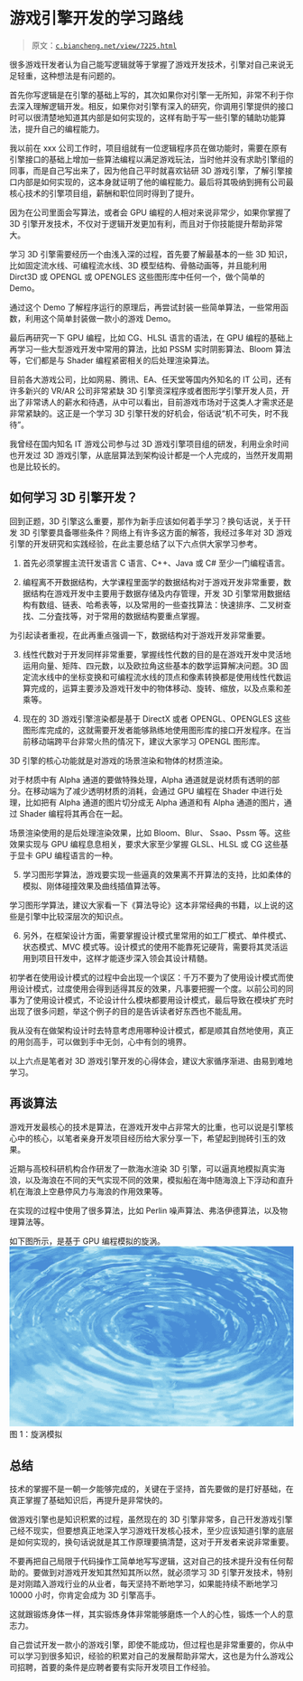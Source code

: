 # 游戏引擎开发的学习路线

> 原文：[`c.biancheng.net/view/7225.html`](http://c.biancheng.net/view/7225.html)

很多游戏幵发者认为自己能写逻辑就等于掌握了游戏开发技术，引擎对自己来说无足轻重，这种想法是有问题的。

首先你写逻辑是在引擎的基础上写的，其次如果你对引擎一无所知，非常不利于你去深入理解逻辑开发。相反，如果你对引擎有深入的研究，你调用引擎提供的接口时可以很清楚地知道其内部是如何实现的，这样有助于写一些引擎的辅助功能算法，提升自己的编程能力。

我以前在 xxx 公司工作时，项目组就有一位逻辑程序员在做功能时，需要在原有引擎接口的基础上增加一些算法编程以满足游戏玩法，当时他并没有求助引擎组的同事，而是自己写出来了，因为他自己平时就喜欢钻研 3D 游戏引擎，了解引擎接口内部是如何实现的，这本身就证明了他的编程能力。最后将其吸纳到拥有公司最核心技术的引擎项目组，薪酬和职位同时得到了提升。

因为在公司里面会写算法，或者会 GPU 编程的人相对来说非常少，如果你掌握了 3D 引擎开发技术，不仅对于逻辑开发更加有利，而且对于你技能提升帮助非常大。

学习 3D 引擎需要经历一个由浅入深的过程，首先要了解最基本的一些 3D 知识，比如固定流水线、可编程流水线、3D 模型结构、骨骼动画等，并且能利用 Dirct3D 或 OPENGL 或 OPENGLES 这些图形库中任何一个，做个简单的 Demo。

通过这个 Demo 了解程序运行的原理后，再尝试封装一些简单算法，一些常用函数，利用这个简单封装做一款小的游戏 Demo。

最后再研究一下 GPU 编程，比如 CG、HLSL 语言的语法，在 GPU 编程的基础上再学习一些大型游戏开发中常用的算法，比如 PSSM 实时阴影算法、Bloom 算法等，它们都是与 Shader 编程紧密相关的后处理渲染算法。

目前各大游戏公司，比如网易、腾讯、EA、任天堂等国内外知名的 IT 公司，还有许多新兴的 VR/AR 公司非常紧缺 3D 引擎资深程序或者图形学引擎开发人员，开出了非常诱人的薪水和待遇，从中可以看出，目前游戏市场对于这类人才需求还是非常紧缺的。这正是一个学习 3D 引擎幵发的好机会，俗话说“机不可失，时不我待”。

我曾经在国内知名 IT 游戏公司参与过 3D 游戏引擎项目组的研发，利用业余时间也开发过 3D 游戏引擎，从底层算法到架构设计都是一个人完成的，当然开发周期也是比较长的。

## 如何学习 3D 引擎开发？

回到正题，3D 引擎这么重要，那作为新手应该如何着手学习？换句话说，关于幵发 3D 引擎要具备哪些条件？网络上有许多这方面的解答，我经过多年对 3D 游戏引擎的开发研究和实践经验，在此主要总结了以下六点供大家学习参考。

1) 首先必须掌握主流幵发语言 C 语言、C++、Java 或 C# 至少一门编程语言。

2) 编程离不开数据结构，大学课程里面学的数据结构对于游戏开发非常重要，数据结构在游戏开发中主要用于数据存储及内存管理，开发 3D 引擎常用数据结构有数组、链表、哈希表等，以及常用的一些查找算法：快速排序、二叉树查找、二分査找等，对于常用的数据结构要重点掌握。

为引起读者重视，在此再重点强调一下，数据结构对于游戏开发非常重要。

3) 线性代数对于开发同样非常重要，掌握线性代数的目的是在游戏开发中灵活地运用向量、矩阵、四元数，以及欧拉角这些基本的数学运算解决问题。3D 固定流水线中的坐标变换和可编程流水线的顶点和像素转换都是使用线性代数运算完成的，运算主要涉及游戏幵发中的物体移动、旋转、缩放，以及点乘和差乘等。

4) 现在的 3D 游戏引擎渲染都是基于 DirectX 或者 OPENGL、OPENGLES 这些图形库完成的，这就需要开发者能够熟练地使用图形库的接口开发程序。在当前移动端跨平台非常火热的情况下，建议大家学习 OPENGL 图形库。

3D 引擎的核心功能就是对游戏的场景渲染和物体的材质渲染。

对于材质中有 Alpha 通道的要做特殊处理，Alpha 通道就是说材质有透明的部分。在移动端为了减少透明材质的消耗，会通过 GPU 编程在 Shader 中进行处理，比如把有 Alpha 通道的图片切分成无 Alpha 通道和有 Alpha 通道的图片，通过 Shader 编程将其再合在一起。

场景渲染使用的是后处理渲染效果，比如 Bloom、Blur、 Ssao、Pssm 等。这些效果实现与 GPU 编程息息相关，要求大家至少掌握 GLSL、HLSL 或 CG 这些基于显卡 GPU 编程语言的一种。

5) 学习图形学算法，游戏要实现一些逼真的效果离不开算法的支持，比如柔体的模拟、刚体碰撞效果及曲线插值算法等。

学习图形学算法，建议大家看一下《算法导论》这本非常经典的书籍，以上说的这些是引擎中比较深层次的知识点。

6) 另外，在框架设计方面，需要掌握设计模式里常用的如工厂模式、单件模式、状态模式、MVC 模式等。设计模式的使用不能靠死记硬背，需要将其灵活运用到项目幵发中，这样才能逐步深入领会其设计精髄。

初学者在使用设计模式的过程中会出现一个误区：千万不要为了使用设计模式而使用设计模式，过度使用会得到适得其反的效果，凡事要把握一个度。以前公司的同事为了使用设计模式，不论设计什么模块都要用设计模式，最后导致在模块扩充时出现了很多问题，举这个例子的目的是告诉读者好东西也不能乱用。

我从没有在做架构设计时去特意考虑用哪种设计模式，都是顺其自然地使用，真正的用剑高手，可以做到手中无剑，心中有剑的境界。

以上六点是笔者对 3D 游戏引擎开发的心得体会，建议大家循序渐进、由易到难地学习。

## 再谈算法

游戏开发最核心的技术是算法，在游戏开发中占非常大的比重，也可以说是引擎核心中的核心，以笔者亲身开发项目经历给大家分享一下，希望起到抛砖引玉的效果。

近期与高校科研机构合作研发了一款海水渲染 3D 引擎，可以逼真地模拟真实海浪，以及海浪在不同的天气实现不同的效果，模拟船在海中随海浪上下浮动和直升机在海浪上空悬停风力与海浪的作用效果等。

在实现的过程中使用了很多算法，比如 Perlin 噪声算法、弗洛伊德算法，以及物理算法等。

如下图所示，是基于 GPU 编程模拟的旋涡。
![旋涡模拟](img/e54d8b261fce7e68ad1fcde9d33d2384.png)
图 1：旋涡模拟

## 总结

技术的掌握不是一朝一夕能够完成的，关键在于坚持，首先要做的是打好基础，在真正掌握了基础知识后，再提升是非常快的。

做游戏引擎也是知识积累的过程，虽然现在的 3D 引擎非常多，自己幵发游戏引擎己经不现实，但要想真正地深入学习游戏幵发核心技术，至少应该知道引擎的底层是如何实现的，换句话说就是其工作原理要搞清楚，这对于开发者来说非常重要。

不要再把自己局限于代码操作工简单地写写逻辑，这对自己的技术提升没有任何帮助的。要做到对游戏开发知其然知其所以然，就必须学习 3D 引擎开发技术，特别是对刚踏入游戏行业的从业者，每天坚持不断地学习，如果能持续不断地学习 10000 小时，你肯定会成为 3D 引擎高手。

这就跟锻炼身体一样，其实锻炼身体非常能够磨炼一个人的心性，锻炼一个人的意志力。

自己尝试开发一款小的游戏引擎，即使不能成功，但过程也是非常重要的，你从中可以学习到很多知识，经验的积累对自己的发展帮助非常大，这也是为什么游戏公司招聘，首要的条件是应聘者要有实际开发项目工作经验。